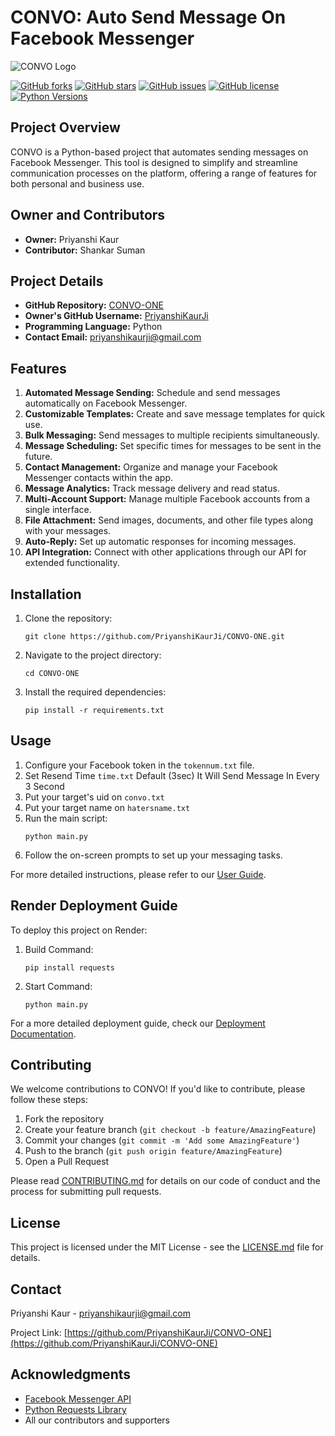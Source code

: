 # CONVO: Auto Send Message On Facebook Messenger

![CONVO Logo](https://i.imgur.com/wRUV5Sp.jpeg)

[![GitHub forks](https://img.shields.io/github/forks/PriyanshiKaurJi/CONVO-ONE.svg?style=social&label=Fork&maxAge=2592000)](https://GitHub.com/PriyanshiKaurJi/CONVO-ONE/network/)
[![GitHub stars](https://img.shields.io/github/stars/PriyanshiKaurJi/CONVO-ONE.svg?style=social&label=Star&maxAge=2592000)](https://GitHub.com/PriyanshiKaurJi/CONVO-ONE/stargazers/)
[![GitHub issues](https://img.shields.io/github/issues/PriyanshiKaurJi/CONVO-ONE.svg)](https://GitHub.com/PriyanshiKaurJi/CONVO-ONE/issues/)
[![GitHub license](https://img.shields.io/github/license/PriyanshiKaurJi/CONVO-ONE.svg)](https://github.com/PriyanshiKaurJi/CONVO-ONE/blob/master/LICENSE)
[![Python Versions](https://img.shields.io/pypi/pyversions/requests.svg)](https://pypi.org/project/requests/)

## Project Overview

CONVO is a Python-based project that automates sending messages on Facebook Messenger. This tool is designed to simplify and streamline communication processes on the platform, offering a range of features for both personal and business use.

## Owner and Contributors

- **Owner:** Priyanshi Kaur
- **Contributor:** Shankar Suman

## Project Details

- **GitHub Repository:** [CONVO-ONE](https://www.github.com/PriyanshiKaurJi/CONVO-ONE)
- **Owner's GitHub Username:** [PriyanshiKaurJi](https://github.com/PriyanshiKaurJi)
- **Programming Language:** Python
- **Contact Email:** priyanshikaurji@gmail.com

## Features

1. **Automated Message Sending:** Schedule and send messages automatically on Facebook Messenger.
2. **Customizable Templates:** Create and save message templates for quick use.
3. **Bulk Messaging:** Send messages to multiple recipients simultaneously.
4. **Message Scheduling:** Set specific times for messages to be sent in the future.
5. **Contact Management:** Organize and manage your Facebook Messenger contacts within the app.
6. **Message Analytics:** Track message delivery and read status.
7. **Multi-Account Support:** Manage multiple Facebook accounts from a single interface.
8. **File Attachment:** Send images, documents, and other file types along with your messages.
9. **Auto-Reply:** Set up automatic responses for incoming messages.
10. **API Integration:** Connect with other applications through our API for extended functionality.

## Installation

1. Clone the repository:
   ```
   git clone https://github.com/PriyanshiKaurJi/CONVO-ONE.git
   ```
2. Navigate to the project directory:
   ```
   cd CONVO-ONE
   ```
3. Install the required dependencies:
   ```
   pip install -r requirements.txt
   ```

## Usage

1. Configure your Facebook token in the `tokennum.txt` file.
2. Set Resend Time `time.txt` Default (3sec) It Will Send Message In Every 3 Second 
3. Put your target's uid on `convo.txt`
4. Put your target name on `hatersname.txt`
5. Run the main script:
   ```
   python main.py
   ```
6. Follow the on-screen prompts to set up your messaging tasks.

For more detailed instructions, please refer to our [User Guide](docs/USER_GUIDE.md).

## Render Deployment Guide

To deploy this project on Render:

1. Build Command:
   ```
   pip install requests
   ```

2. Start Command:
   ```
   python main.py
   ```

For a more detailed deployment guide, check our [Deployment Documentation](docs/DEPLOYMENT.md).

## Contributing

We welcome contributions to CONVO! If you'd like to contribute, please follow these steps:

1. Fork the repository
2. Create your feature branch (`git checkout -b feature/AmazingFeature`)
3. Commit your changes (`git commit -m 'Add some AmazingFeature'`)
4. Push to the branch (`git push origin feature/AmazingFeature`)
5. Open a Pull Request

Please read [CONTRIBUTING.md](CONTRIBUTING.md) for details on our code of conduct and the process for submitting pull requests.

## License

This project is licensed under the MIT License - see the [LICENSE.md](LICENSE.md) file for details.

## Contact

Priyanshi Kaur - priyanshikaurji@gmail.com

Project Link: [https://github.com/PriyanshiKaurJi/CONVO-ONE](https://github.com/PriyanshiKaurJi/CONVO-ONE)

## Acknowledgments

- [Facebook Messenger API](https://developers.facebook.com/docs/messenger-platform/)
- [Python Requests Library](https://requests.readthedocs.io/)
- All our contributors and supporters